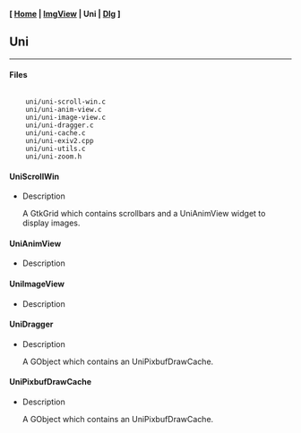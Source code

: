 <link href="../style.css" rel="stylesheet"></link>

**[ [Home](../index.html) | [ImgView](05-imgview.html) | Uni | [Dlg](15-dlg.html) ]**

## Uni

---

#### Files

```

    uni/uni-scroll-win.c
    uni/uni-anim-view.c
    uni/uni-image-view.c
    uni/uni-dragger.c
    uni/uni-cache.c
    uni/uni-exiv2.cpp
    uni/uni-utils.c
    uni/uni-zoom.h

```


#### UniScrollWin

* Description
    
    A GtkGrid which contains scrollbars and a UniAnimView widget to display
    images.


#### UniAnimView

* Description
    
    


#### UniImageView

* Description
    
    


#### UniDragger

* Description
    
    A GObject which contains an UniPixbufDrawCache.


#### UniPixbufDrawCache

* Description
    
    A GObject which contains an UniPixbufDrawCache.


<br>


